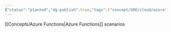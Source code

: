 ```yaml
---
{"status":"planted","dg-publish":true,"tags":["concept/SRE/cloud/azure","code/dotNet/azure"],"ms-learn-url":"https://learn.microsoft.com/en-us/azure/azure-functions/functions-scenarios?pivots=programming-language-csharp","creation_date":"2024-05-02 18:40","permalink":"/code/azure-function-scenarios/","dgPassFrontmatter":true}
---
```


[[Concepts/Azure Functions\|Azure Functions]] scenarios

